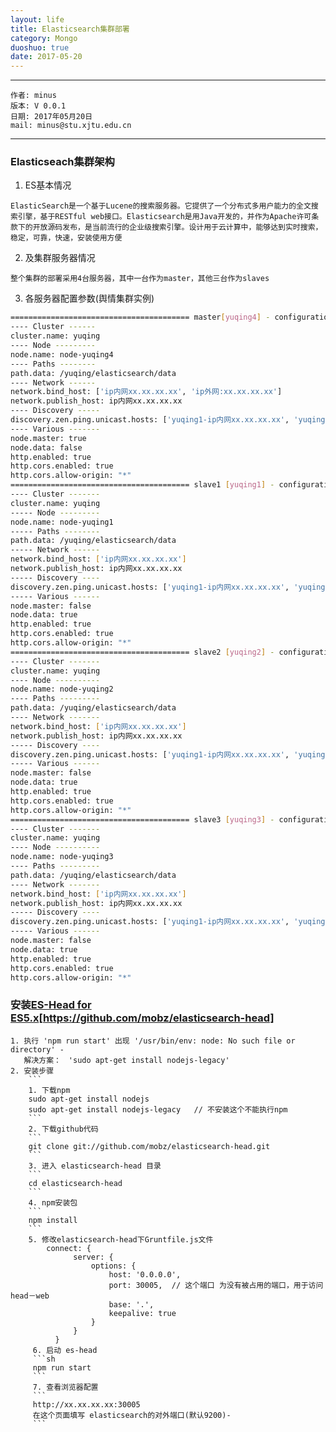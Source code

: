```yaml
---
layout: life
title: Elasticsearch集群部署
category: Mongo
duoshuo: true
date: 2017-05-20
---
```


******

	作者: minus
	版本: V 0.0.1
	日期: 2017年05月20日
	mail: minus@stu.xjtu.edu.cn

<!-- more -->

*******

### Elasticseach集群架构
1. ES基本情况
```
ElasticSearch是一个基于Lucene的搜索服务器。它提供了一个分布式多用户能力的全文搜索引擎，基于RESTful web接口。Elasticsearch是用Java开发的，并作为Apache许可条款下的开放源码发布，是当前流行的企业级搜索引擎。设计用于云计算中，能够达到实时搜索，稳定，可靠，快速，安装使用方便
```
2. 及集群服务器情况
```
整个集群的部署采用4台服务器，其中一台作为master，其他三台作为slaves
```

3. 各服务器配置参数(舆情集群实例)
```sh
======================================== master[yuqing4] - configuration =============================================================
---- Cluster ------
cluster.name: yuqing
---- Node ---------
node.name: node-yuqing4
---- Paths --------
path.data: /yuqing/elasticsearch/data
---- Network ------
network.bind_host: ['ip内网xx.xx.xx.xx', 'ip外网:xx.xx.xx.xx']
network.publish_host: ip内网xx.xx.xx.xx
---- Discovery -----
discovery.zen.ping.unicast.hosts: ['yuqing1-ip内网xx.xx.xx.xx', 'yuqing2-ip内网xx.xx.xx.xx', 'yuqing3-ip内网xx.xx.xx.xx', 'yuqing4-ip内网xx.xx.xx.xx']
---- Various -------
node.master: true
node.data: false
http.enabled: true
http.cors.enabled: true
http.cors.allow-origin: "*"
======================================== slave1 [yuqing1] - configuration =============================================================
---- Cluster -------
cluster.name: yuqing
----- Node ---------
node.name: node-yuqing1
----- Paths --------
path.data: /yuqing/elasticsearch/data
----- Network ------
network.bind_host: ['ip内网xx.xx.xx.xx']
network.publish_host: ip内网xx.xx.xx.xx
----- Discovery ----
discovery.zen.ping.unicast.hosts: ['yuqing1-ip内网xx.xx.xx.xx', 'yuqing2-ip内网xx.xx.xx.xx', 'yuqing3-ip内网xx.xx.xx.xx', 'yuqing4-ip内网xx.xx.xx.xx']
----- Various ------
node.master: false
node.data: true
http.enabled: true
http.cors.enabled: true
http.cors.allow-origin: "*"
======================================== slave2 [yuqing2] - configuration =============================================================
---- Cluster -------
cluster.name: yuqing
---- Node ----------
node.name: node-yuqing2
---- Paths ---------
path.data: /yuqing/elasticsearch/data
---- Network -------
network.bind_host: ['ip内网xx.xx.xx.xx']
network.publish_host: ip内网xx.xx.xx.xx
----- Discovery ----
discovery.zen.ping.unicast.hosts: ['yuqing1-ip内网xx.xx.xx.xx', 'yuqing2-ip内网xx.xx.xx.xx', 'yuqing3-ip内网xx.xx.xx.xx', 'yuqing4-ip内网xx.xx.xx.xx']
----- Various ------
node.master: false
node.data: true
http.enabled: true
http.cors.enabled: true
http.cors.allow-origin: "*"
======================================== slave3 [yuqing3] - configuration =============================================================
---- Cluster -------
cluster.name: yuqing
---- Node ----------
node.name: node-yuqing3
---- Paths ---------
path.data: /yuqing/elasticsearch/data
---- Network -------
network.bind_host: ['ip内网xx.xx.xx.xx']
network.publish_host: ip内网xx.xx.xx.xx
----- Discovery ----
discovery.zen.ping.unicast.hosts: ['yuqing1-ip内网xx.xx.xx.xx', 'yuqing2-ip内网xx.xx.xx.xx', 'yuqing3-ip内网xx.xx.xx.xx', 'yuqing4-ip内网xx.xx.xx.xx']
----- Various ------
node.master: false
node.data: true
http.enabled: true
http.cors.enabled: true
http.cors.allow-origin: "*"
```

### 安装[ES-Head for ES5.x](http://orchome.com/489)[https://github.com/mobz/elasticsearch-head]
```
1. 执行 'npm run start' 出现 '/usr/bin/env: node: No such file or directory' -
   解决方案：　'sudo apt-get install nodejs-legacy'
2. 安装步骤
    ```
    1. 下载npm
    sudo apt-get install nodejs
    sudo apt-get install nodejs-legacy   // 不安装这个不能执行npm
    ```
    2. 下载github代码
    ```
    git clone git://github.com/mobz/elasticsearch-head.git
    ```
    3. 进入 elasticsearch-head 目录
    ```
    cd elasticsearch-head
    ```
    4. npm安装包
    ```
    npm install
    ```
    5. 修改elasticsearch-head下Gruntfile.js文件
        connect: {
              server: {
                  options: {
                      host: '0.0.0.0',
                      port: 30005,  // 这个端口 为没有被占用的端口，用于访问head－web
                      base: '.',
                      keepalive: true
                  }
              }
          }
     6. 启动 es-head
     ```sh
     npm run start
     ```
     7. 查看浏览器配置
     ```
     http://xx.xx.xx.xx:30005
     在这个页面填写 elasticsearch的对外端口(默认9200)- 
     ```
```
